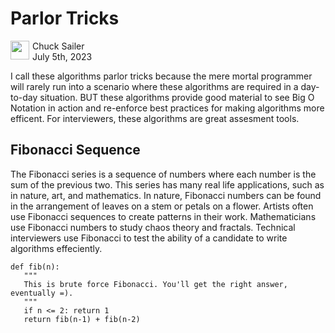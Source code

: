# Parlor Tricks

<img src="https://chuxorg.github.io/cspy/docs/logo.svg" height="30" width="30" align="left" style="margin-right:5px"/> Chuck Sailer  
July 5th, 2023

I call these algorithms parlor tricks because the mere mortal programmer will rarely run into a scenario where these 
algorithms are required in a day-to-day situation. BUT these algorithms provide good material to see Big O Notation in
action and re-enforce best practices for making algorithms more efficent. For interviewers, these algorithms are great assesment tools.

## Fibonacci Sequence
The Fibonacci series is a sequence of numbers where each number is the sum of the previous two.
This series has many real life applications, such as in nature, art, and mathematics.
In nature, Fibonacci numbers can be found in the arrangement of leaves on a stem or petals on a flower.
Artists often use Fibonacci sequences to create patterns in their work.
Mathematicians use Fibonacci numbers to study chaos theory and fractals.
Technical interviewers use Fibonacci to test the ability of a candidate to write algorithms effeciently.

```
def fib(n):
   """
   This is brute force Fibonacci. You'll get the right answer, eventually =).
   """
   if n <= 2: return 1
   return fib(n-1) + fib(n-2)
```
